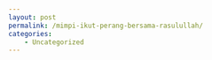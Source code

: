 ```yaml
---
layout: post
permalink: /mimpi-ikut-perang-bersama-rasulullah/
categories:
    - Uncategorized
---
```


